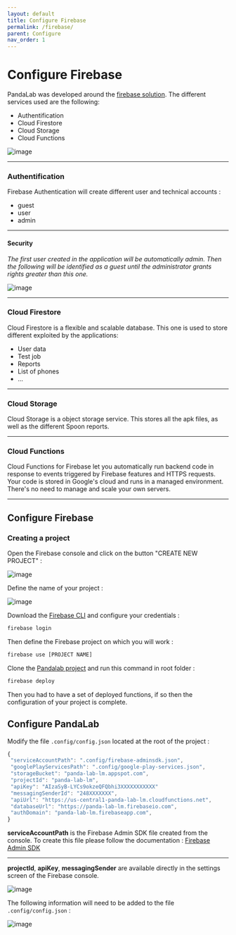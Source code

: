 ```yaml
---
layout: default
title: Configure Firebase
permalink: /firebase/
parent: Configure
nav_order: 1
---
```


# Configure Firebase

PandaLab was developed around the [firebase solution](https://firebase.google.com/). The different services used are the following: 
* Authentification
* Cloud Firestore
* Cloud Storage
* Cloud Functions

![image](/assets/firebase/firebase.png)

---

### Authentification

Firebase Authentication will create different user and technical accounts : 
* guest
* user
* admin

---

#### Security

_The first user created in the application will be automatically admin. Then the following will be identified as a guest until the administrator grants rights greater than this one._

![image](/assets/screenshots/security.png)

--- 
### Cloud Firestore

Cloud Firestore is a flexible and scalable database. This one is used to store different exploited by the applications:
* User data
* Test job
* Reports
* List of phones
* ...

---
### Cloud Storage

Cloud Storage is a object storage service. This stores all the apk files, as well as the different Spoon reports.

---
### Cloud Functions

Cloud Functions for Firebase let you automatically run backend code in response to events triggered by Firebase features and HTTPS requests. Your code is stored in Google's cloud and runs in a managed environment. There's no need to manage and scale your own servers.

---
## Configure Firebase

### Creating a project

Open the Firebase console and click on the button "CREATE NEW PROJECT" : 

![image](/assets/firebase/firebase-create-new-project.png)

Define the name of your project :

![image](/assets/firebase/firebase-create-new-project-name.png)

Download the [Firebase CLI](https://firebase.google.com/docs/cli) and configure your credentials : 

```bash
firebase login
```

Then define the Firebase project on which you will work :

```bash
firebase use [PROJECT NAME]
```

Clone the [Pandalab project](https://github.com/MobileTribe/panda-lab) and run this command in root folder : 
```bash
firebase deploy
```

Then you had to have a set of deployed functions, if so then the configuration of your project is complete.


## Configure PandaLab

Modify the file `.config/config.json` located at the root of the project :

```javascript
{
 "serviceAccountPath": ".config/firebase-adminsdk.json",
 "googlePlayServicesPath": ".config/google-play-services.json",
 "storageBucket": "panda-lab-lm.appspot.com",
 "projectId": "panda-lab-lm",
 "apiKey": "AIzaSyB-LYCs9okzeQFQbhi3XXXXXXXXXXX"
 "messagingSenderId": "248XXXXXXX",
 "apiUrl": "https://us-central1-panda-lab-lm.cloudfunctions.net",
 "databaseUrl": "https://panda-lab-lm.firebaseio.com",
 "authDomain": "panda-lab-lm.firebaseapp.com",
}
```

**serviceAccountPath** is the Firebase Admin SDK file created from the console. To create this file please follow the documentation : [Firebase Admin SDK](https://firebase.google.com/docs/admin/setup)

--- 
**projectId**, **apiKey**, **messagingSender** are available directly in the settings screen of the Firebase console.

![image](/assets/firebase/firebase-config-web-create.png)

The following information will need to be added to the file `.config/config.json` : 

![image](/assets/firebase/firebase-config-web-created.png)



